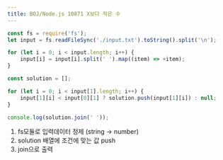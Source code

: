 ```yaml
---
title: BOJ/Node.js 10871 X보다 작은 수
---
```


```javascript
const fs = require('fs');
let input = fs.readFileSync('./input.txt').toString().split('\n');

for (let i = 0; i < input.length; i++) {
    input[i] = input[i].split(' ').map((item) => +item);
}

const solution = [];

for (let i = 0; i < input[1].length; i++) {
    input[1][i] < input[0][1] ? solution.push(input[1][i]) : null;
}

console.log(solution.join(' '));
```

1. fs모듈로 입력데이터 정제 (string -> number)
2. solution 배열에 조건에 맞는 값 push
3. join으로 출력
